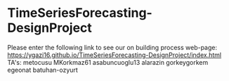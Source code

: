 # TimeSeriesForecasting-DesignProject
Please enter the following link to see our on building process web-page:
https://ygazi16.github.io/TimeSeriesForecasting-DesignProject/index.html
TA's:
metocusu
MKorkmaz61
asabuncuoglu13
alarazin
gorkeygorkem
egeonat
batuhan-ozyurt
